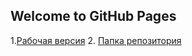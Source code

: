 ## Welcome to GitHub Pages
1.[Рабочая версия](https://zakharovvu.github.io/slider/)
2. [Папка репозитория](https://github.com/zakharovvu/slider/)
